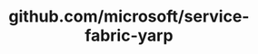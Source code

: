 ---
layout: post
title: github.com/microsoft/service-fabric-yarp
categories: link
tags: [انگلیسی, برنامه‌نویسی]
---
